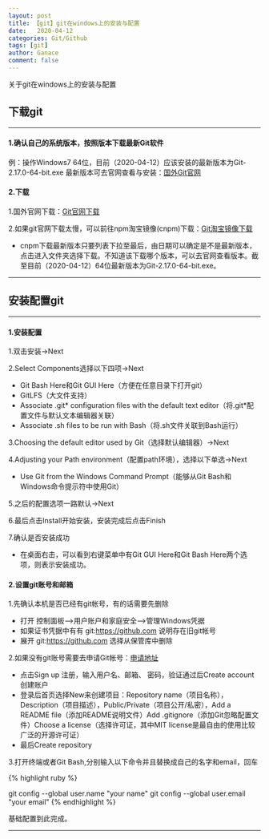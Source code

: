 ```yaml
---
layout: post
title: 【git】git在windows上的安装与配置
date:   2020-04-12
categories: Git/Github
tags: [git]
author: Ganace
comment: false
---
```


关于git在windows上的安装与配置


## 下载git

---

####  1.确认自己的系统版本，按照版本下载最新Git软件

例：操作Windows7 64位，目前（2020-04-12）应该安装的最新版本为Git-2.17.0-64-bit.exe
最新版本可去官网查看与安装：[国外Git官网](https://git-scm.com/download/win)

####  2.下载

1.国外官网下载：[Git官网下载](https://git-scm.com/download/win)

2.如果git官网下载太慢，可以前往npm淘宝镜像(cnpm)下载：[Git淘宝镜像下载](https://npm.taobao.org/mirrors/git-for-windows/)
  - cnpm下载最新版本只要列表下拉至最后，由日期可以确定是不是最新版本，点击进入文件夹选择下载。不知道该下载哪个版本，可以去官网查看版本。截至目前（2020-04-12）64位最新版本为Git-2.17.0-64-bit.exe。

---

## 安装配置git

---

####  1.安装配置

1.双击安装->Next

2.Select Components选择以下四项->Next
  - Git Bash Here和Git GUI Here（方便在任意目录下打开git）
  - GitLFS（大文件支持）
  - Associate .git* configuration files with the default text editor（将.git*配置文件与默认文本编辑器关联）
  - Associate .sh files to be run with Bash（将.sh文件关联到Bash运行）

3.Choosing the default editor used by Git（选择默认编辑器）->Next

4.Adjusting your Path environment（配置path环境），选择以下单选->Next
  - Use Git from the Windows Command Prompt（能够从Git Bash和Windows命令提示符中使用Git）

5.之后的配置选项一路默认->Next

6.最后点击Install开始安装，安装完成后点击Finish

7.确认是否安装成功
  - 在桌面右击，可以看到右键菜单中有Git GUI Here和Git Bash Here两个选项，则表示安装成功。

####  2.设置git账号和邮箱

1.先确认本机是否已经有git帐号，有的话需要先删除

  - 打开 控制面板–>用户账户和家庭安全–>管理Windows凭据
  - 如果证书凭据中有有 git:https://github.com 说明存在旧git帐号
  - 展开 git:https://github.com 选择从保管库中删除

2.如果没有git账号需要去申请Git帐号：[申请地址](https://github.com/)

  - 点击Sign up 注册，输入用户名、邮箱、 密码，验证通过后Create account创建账户
  - 登录后首页选择New来创建项目：Repository name（项目名称），Description（项目描述），Public/Private（项目公开/私密），Add a README file（添加README说明文件）Add .gitignore（添加Git忽略配置文件）Choose a license（选择许可证，其中MIT license是最自由的使用比较广泛的开源许可证）
  - 最后Create repository

3.打开终端或者Git Bash,分别输入以下命令并且替换成自己的名字和email，回车

{% highlight ruby %}

git config --global user.name "your name"
git config --global user.email "your email"
{% endhighlight %}

基础配置到此完成。

---
